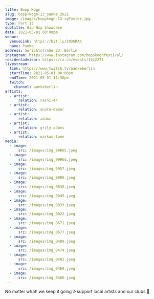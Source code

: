```yaml
---
title: Bopp Kogn
slug: bopp-kogn-13_panke_2021
image: /images/boppkogn-13-igPoster.jpg
type: Part 13
subtitle: Hip Hop Showcase
date: 2021-05-01 08:00pm
venue:
  venueLink: https://bit.ly/2NDGRAK
  name: Panke
address: Gerichtstraße 23, Berlin
instagram: https://www.instagram.com/boppkognfestival/
residentadvisor: https://ra.co/events/1442273
livestream:
  link: https://www.twitch.tv/pankeberlin
  startTime: 2021-05-01 08:00pm
  endTime: 2021-05-01 11:30pm
  twitch:
    channel: pankeberlin
artists:
  - artist:
      relation: nashi-44
  - artist:
      relation: andre-damar
  - artist:
      relation: adamz
  - artist:
      relation: grzly-adams
  - artist:
      relation: markus-tone
media:
  - image:
      src: /images/img_99865.jpeg
  - image:
      src: /images/img_9996d.jpeg
  - image:
      src: /images/img_9957.jpeg
  - image:
      src: /images/img_9990.jpeg
  - image:
      src: /images/img_0838.jpeg
  - image:
      src: /images/img_9949.jpeg
  - image:
      src: /images/img_0833.jpeg
  - image:
      src: /images/img_0822.jpeg
  - image:
      src: /images/img_0671.jpeg
  - image:
      src: /images/img_0677.jpeg
  - image:
      src: /images/img_0499.jpeg
  - image:
      src: /images/img_0474.jpeg
  - image:
      src: /images/img_0492.jpeg
  - image:
      src: /images/img_0469.jpeg
  - image:
      src: /images/img_0460.jpeg
---
```

No matter what! we keep it going **🎶** support local artists and our clubs 🚀
